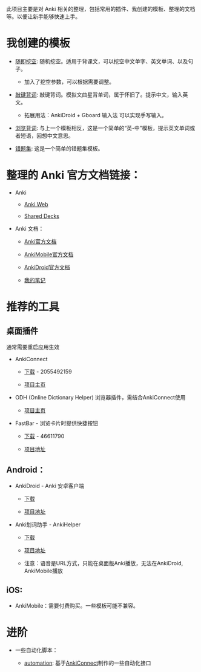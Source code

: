 此项目主要是对 Anki 相关的整理，包括常用的插件、我创建的模板、整理的文档等。以便让新手能够快速上手。

# 我创建的模板

- [随即挖空](随即挖空/): 随机挖空。适用于背课文，可以挖空中文单字、英文单词、以及句子。
  - 加入了挖空参数，可以根据需要调整。

- [敲键背词](敲键背词/): 敲键背词。模拟文曲星背单词，属于怀旧了。提示中文，输入英文。
  - 拓展用法：AnkiDroid + Gboard 输入法 可以实现手写输入。

- [浏览背词](浏览背词/): 与上一个模板相反，这是一个简单的“英-中”模板，提示英文单词或者短语，回想中文意思。

- [错题集](错题集/): 这是一个简单的错题集模板。

# 整理的 Anki 官方文档链接：

- Anki

  - [Anki Web](https://ankiweb.net/decks/)

  - [Shared Decks](https://ankiweb.net/shared/decks/)

- Anki 文档：

  - [Anki官方文档](https://docs.ankiweb.net/)

  - [AnkiMobile官方文档](https://docs.ankimobile.net/)

  - [AnkiDroid官方文档](https://docs.ankidroid.org/)

  - [我的笔记](Anki%20Docs.md)

# 推荐的工具
## 桌面插件

通常需要重启应用生效

- AnkiConnect

  - [下载](https://ankiweb.net/shared/info/2055492159) - 2055492159

  - [项目主页](https://foosoft.net/projects/anki-connect/)

- ODH (Online Dictionary Helper) 浏览器插件，需结合AnkiConnect使用

  - [项目主页](https://github.com/ninja33/ODH)

- FastBar - 浏览卡片时提供快捷按钮

  - [下载](https://ankiweb.net/shared/info/46611790) - 46611790

  - [项目地址](https://github.com/ankipalace/Fastbar-with-nightmode-support)

## Android：

- AnkiDroid - Anki 安卓客户端

  - [下载](https://f-droid.org/repository/browse/?fdid=com.ichi2.anki)

  - [项目地址](https://github.com/ankidroid/Anki-Android)

- Anki划词助手 - AnkiHelper

  - [下载](https://www.coolapk.com/apk/com.mmjang.ankihelper)

  - [项目地址](https://github.com/mmjang/ankihelper)

  - 注意：语音是URL方式，只能在桌面版Anki播放，无法在AnkiDroid, AnkiMobile播放

## iOS:
- AnkiMobile：需要付费购买。一些模板可能不兼容。

# 进阶

- 一些自动化脚本：

  - [automation](/automation/): 基于[AnkiConnect](https://ankiweb.net/shared/info/2055492159)制作的一些自动化接口